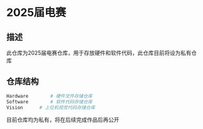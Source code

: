 # 2025届电赛

## 描述

此仓库为2025届电赛仓库，用于存放硬件和软件代码，此仓库目前将设为私有仓库

## 仓库结构

~~~ bash
Hardware		# 硬件文件存储仓库
Software		# 软件代码存储仓库
Vision      # 上位机视觉代码存储仓库
~~~

目前仓库均为私有，将在后续完成作品后再公开
<!--

**Here are some ideas to get you started:**

🙋‍♀️ A short introduction - what is your organization all about?
🌈 Contribution guidelines - how can the community get involved?
👩‍💻 Useful resources - where can the community find your docs? Is there anything else the community should know?
🍿 Fun facts - what does your team eat for breakfast?
🧙 Remember, you can do mighty things with the power of [Markdown](https://docs.github.com/github/writing-on-github/getting-started-with-writing-and-formatting-on-github/basic-writing-and-formatting-syntax)
-->
